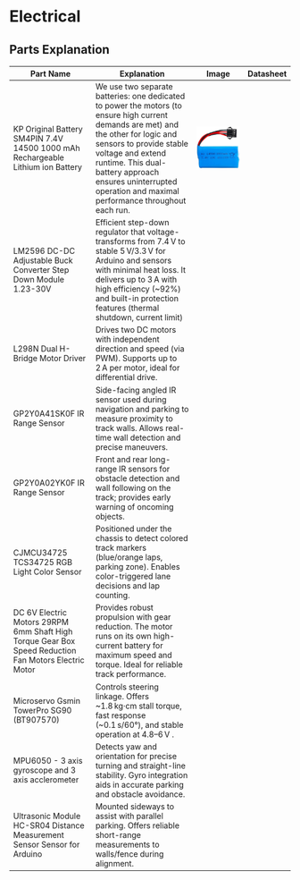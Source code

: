 Electrical
====


## Parts Explanation
| Part Name  | Explanation |Image |Datasheet |
| ------------- | ------------- | -------------|  -------------|
| KP Original Battery SM4PIN 7.4V 14500 1000 mAh Rechargeable Lithium ion Battery  | We use two separate batteries: one dedicated to power the motors (to ensure high current demands are met) and the other for logic and sensors to provide stable voltage and extend runtime. This dual-battery approach ensures uninterrupted operation and maximal performance throughout each run. | ![image](media/bat.jpg) |
| LM2596 DC-DC Adjustable Buck Converter Step Down Module 1.23-30V  | Efficient step-down regulator that voltage-transforms from 7.4 V to stable 5 V/3.3 V for Arduino and sensors with minimal heat loss. It delivers up to 3 A with high efficiency (~92%) and built-in protection features (thermal shutdown, current limit) |
| L298N Dual H-Bridge Motor Driver| Drives two DC motors with independent direction and speed (via PWM). Supports up to 2 A per motor, ideal for differential drive. |
| GP2Y0A41SK0F IR Range Sensor | Side-facing angled IR sensor used during navigation and parking to measure proximity to track walls. Allows real-time wall detection and precise maneuvers. |
| GP2Y0A02YK0F IR Range Sensor| 	Front and rear long-range IR sensors for obstacle detection and wall following on the track; provides early warning of oncoming objects.
| CJMCU34725 TCS34725 RGB Light Color Sensor| Positioned under the chassis to detect colored track markers (blue/orange laps, parking zone). Enables color-triggered lane decisions and lap counting. |
| DC 6V Electric Motors 29RPM 6mm Shaft High Torque Gear Box Speed Reduction Fan Motors Electric Motor| Provides robust propulsion with gear reduction. The motor runs on its own high-current battery for maximum speed and torque. Ideal for reliable track performance. |
| Microservo Gsmin TowerPro SG90 (BT907570) | Controls steering linkage. Offers ~1.8 kg·cm stall torque, fast response (~0.1 s/60°), and stable operation at 4.8–6 V . |
| MPU6050 - 3 axis gyroscope and 3 axis acclerometer| Detects yaw and orientation for precise turning and straight-line stability. Gyro integration aids in accurate parking and obstacle avoidance. |
| Ultrasonic Module HC-SR04 Distance Measurement Sensor Sensor for Arduino| Mounted sideways to assist with parallel parking. Offers reliable short-range measurements to walls/fence during alignment. |
